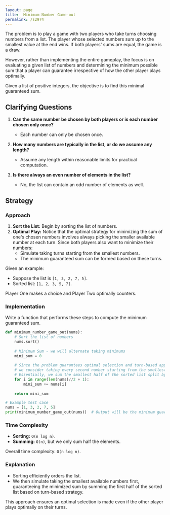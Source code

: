 ```yaml
---
layout: page
title:  Minimum Number Game-out
permalink: /s2974
---
```


The problem is to play a game with two players who take turns choosing numbers from a list. The player whose selected numbers sum up to the smallest value at the end wins. If both players' sums are equal, the game is a draw.

However, rather than implementing the entire gameplay, the focus is on evaluating a given list of numbers and determining the minimum possible sum that a player can guarantee irrespective of how the other player plays optimally.

Given a list of positive integers, the objective is to find this minimal guaranteed sum.

## Clarifying Questions

1. **Can the same number be chosen by both players or is each number chosen only once?**
   - Each number can only be chosen once.
   
2. **How many numbers are typically in the list, or do we assume any length?**
   - Assume any length within reasonable limits for practical computation.

3. **Is there always an even number of elements in the list?**
   - No, the list can contain an odd number of elements as well.

## Strategy

### Approach

1. **Sort the List:** Begin by sorting the list of numbers.
2. **Optimal Play:** Notice that the optimal strategy for minimizing the sum of one's chosen numbers involves always picking the smaller available number at each turn. Since both players also want to minimize their numbers:
   - Simulate taking turns starting from the smallest numbers.
   - The minimum guaranteed sum can be formed based on these turns.

Given an example:
- Suppose the list is `[1, 3, 2, 7, 5]`.
- Sorted list: `[1, 2, 3, 5, 7]`.

Player One makes a choice and Player Two optimally counters.

### Implementation

Write a function that performs these steps to compute the minimum guaranteed sum.

```python
def minimum_number_game_out(nums):
    # Sort the list of numbers
    nums.sort()
    
    # Minimum Sum - we will alternate taking minimums
    mini_sum = 0
    
    # Since the problem guarantees optimal selection and turn-based approach,
    # we consider taking every second number starting from the smallest.
    # Essentially, we sum the smallest half of the sorted list split by turns
    for i in range(len(nums)//2 + 1):
        mini_sum += nums[i]
    
    return mini_sum

# Example test case
nums = [1, 3, 2, 7, 5]
print(minimum_number_game_out(nums))  # Output will be the minimum guaranteed sum
```

### Time Complexity

- **Sorting:** `O(n log n)`.
- **Summing:** `O(n)`, but we only sum half the elements.

Overall time complexity: `O(n log n)`.

### Explanation

- Sorting efficiently orders the list.
- We then simulate taking the smallest available numbers first, guaranteeing the minimized sum by summing the first half of the sorted list based on turn-based strategy.

This approach ensures an optimal selection is made even if the other player plays optimally on their turns.